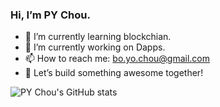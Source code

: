 ### Hi, I’m PY Chou.

- 🌱 I’m currently learning blockchian.
- 🔭 I’m currently working on Dapps.
- 📫 How to reach me: bo.yo.chou@gmail.com
- 🚀 Let’s build something awesome together! 

![PY Chou's GitHub stats](https://github-readme-stats.vercel.app/api?username=yoyoj1023\&rank_icon=percentile\&show_icons=ture\&locale=en\&theme=algolia\&bg_color=0,000000,130F40\&layout=compact\&border_radius=10)

<!--
**yoyoj1023/yoyoj1023** is a ✨ _special_ ✨ repository because its `README.md` (this file) appears on your GitHub profile.

<p><img align="left" src="https://github-readme-stats.vercel.app/api?username=yoyoj1023&show_icons=ture" alt="yoyoj1023" /></p>

![PY Chou's GitHub stats](https://github-readme-stats.vercel.app/api?username=yoyoj1023\&rank_icon=percentile\&locale=en\&theme=algolia\&bg_color=0,000000,130F40\&layout=compact\&border_radius=10)

Here are some ideas to get you started:

- 🔭 I’m currently working on ...
- 🌱 I’m currently learning ...
- 👯 I’m looking to collaborate on ...
- 🤔 I’m looking for help with ...
- 💬 Ask me about ...
- 📫 How to reach me: ...
- 😄 Pronouns: ...
- ⚡ Fun fact: ...
-->
